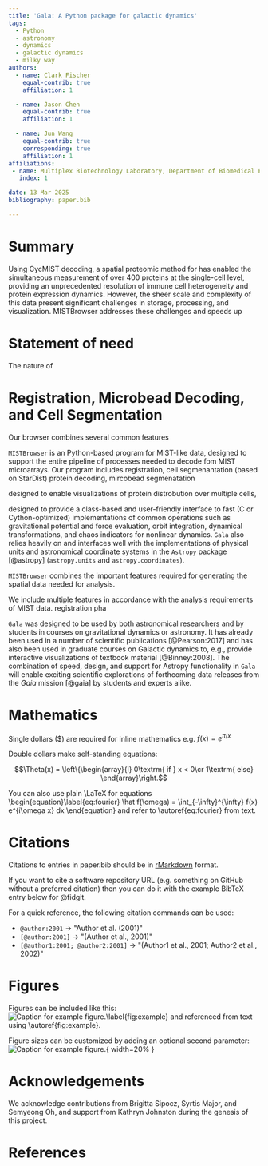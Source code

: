 ```yaml
---
title: 'Gala: A Python package for galactic dynamics'
tags:
  - Python
  - astronomy
  - dynamics
  - galactic dynamics
  - milky way
authors:
  - name: Clark Fischer
    equal-contrib: true
    affiliation: 1

  - name: Jason Chen
    equal-contrib: true 
    affiliation: 1

  - name: Jun Wang
    equal-contrib: true 
    corresponding: true 
    affiliation: 1
affiliations:
 - name: Multiplex Biotechnology Laboratory, Department of Biomedical Engineering, Stony Brook University, Stony Brook, New York 11794, United States
   index: 1

date: 13 Mar 2025
bibliography: paper.bib

---
```


# Summary

Using CycMIST decoding, a spatial proteomic method for  has enabled the simultaneous measurement of over 400 proteins at the single-cell level, providing an unprecedented resolution of immune cell heterogeneity and protein expression dynamics. However, the sheer scale and complexity of this data present significant challenges in storage, processing, and visualization. MISTBrowser addresses these challenges and speeds up 

# Statement of need

The nature of  

# Registration, Microbead Decoding, and Cell Segmentation

Our browser combines several common features 

`MISTBrowser` is an Python-based program for MIST-like data, designed to support the entire pipeline of processes needed to decode fom MIST microarrays. Our program includes registration, cell segmenantation (based on StarDist) protein decoding, mircobead segmenatation

designed to enable visualizations of protein distrobution over multiple cells, 


designed to provide a class-based and user-friendly interface to fast (C or
Cython-optimized) implementations of common operations such as gravitational
potential and force evaluation, orbit integration, dynamical transformations,
and chaos indicators for nonlinear dynamics. `Gala` also relies heavily on and
interfaces well with the implementations of physical units and astronomical
coordinate systems in the `Astropy` package [@astropy] (`astropy.units` and
`astropy.coordinates`).

`MISTBrowser` combines the important features required for generating the spatial data needed for analysis. 

We include multiple features in accordance with the analysis requirements of MIST data.  registration pha

`Gala` was designed to be used by both astronomical researchers and by
students in courses on gravitational dynamics or astronomy. It has already been
used in a number of scientific publications [@Pearson:2017] and has also been
used in graduate courses on Galactic dynamics to, e.g., provide interactive
visualizations of textbook material [@Binney:2008]. The combination of speed,
design, and support for Astropy functionality in `Gala` will enable exciting
scientific explorations of forthcoming data releases from the *Gaia* mission
[@gaia] by students and experts alike.

# Mathematics

Single dollars ($) are required for inline mathematics e.g. $f(x) = e^{\pi/x}$

Double dollars make self-standing equations:

$$\Theta(x) = \left\{\begin{array}{l}
0\textrm{ if } x < 0\cr
1\textrm{ else}
\end{array}\right.$$

You can also use plain \LaTeX for equations
\begin{equation}\label{eq:fourier}
\hat f(\omega) = \int_{-\infty}^{\infty} f(x) e^{i\omega x} dx
\end{equation}
and refer to \autoref{eq:fourier} from text.

# Citations

Citations to entries in paper.bib should be in
[rMarkdown](http://rmarkdown.rstudio.com/authoring_bibliographies_and_citations.html)
format.

If you want to cite a software repository URL (e.g. something on GitHub without a preferred
citation) then you can do it with the example BibTeX entry below for @fidgit.

For a quick reference, the following citation commands can be used:
- `@author:2001`  ->  "Author et al. (2001)"
- `[@author:2001]` -> "(Author et al., 2001)"
- `[@author1:2001; @author2:2001]` -> "(Author1 et al., 2001; Author2 et al., 2002)"

# Figures

Figures can be included like this:
![Caption for example figure.\label{fig:example}](figure.png)
and referenced from text using \autoref{fig:example}.

Figure sizes can be customized by adding an optional second parameter:
![Caption for example figure.](figure.png){ width=20% }

# Acknowledgements

We acknowledge contributions from Brigitta Sipocz, Syrtis Major, and Semyeong
Oh, and support from Kathryn Johnston during the genesis of this project.

# References
